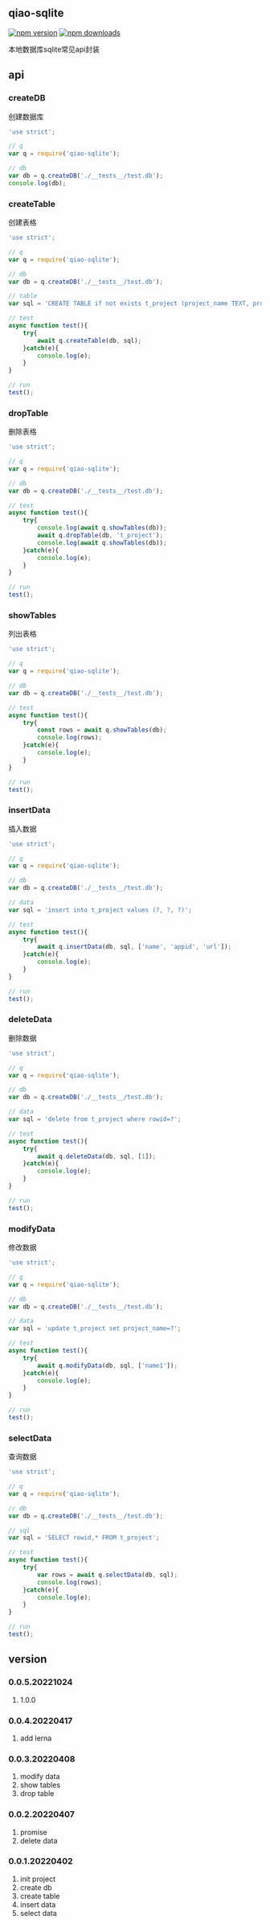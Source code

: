 ## qiao-sqlite
[![npm version](https://img.shields.io/npm/v/qiao-sqlite.svg?style=flat-square)](https://www.npmjs.org/package/qiao-sqlite)
[![npm downloads](https://img.shields.io/npm/dm/qiao-sqlite.svg?style=flat-square)](https://npm-stat.com/charts.html?package=qiao-sqlite)

本地数据库sqlite常见api封装

## api
### createDB

创建数据库

```javascript
'use strict';

// q
var q = require('qiao-sqlite');

// db
var db = q.createDB('./__tests__/test.db');
console.log(db);
```

### createTable

创建表格

```javascript
'use strict';

// q
var q = require('qiao-sqlite');

// db
var db = q.createDB('./__tests__/test.db');

// table
var sql = 'CREATE TABLE if not exists t_project (project_name TEXT, project_appid TEXT, project_icon_url TEXT)';

// test
async function test(){
    try{
        await q.createTable(db, sql);
    }catch(e){
        console.log(e);
    }
}

// run
test();
```

### dropTable

删除表格

```javascript
'use strict';

// q
var q = require('qiao-sqlite');

// db
var db = q.createDB('./__tests__/test.db');

// test
async function test(){
    try{
        console.log(await q.showTables(db));
        await q.dropTable(db, 't_project');
        console.log(await q.showTables(db));
    }catch(e){
        console.log(e);
    }
}

// run
test();
```

### showTables

列出表格

```javascript
'use strict';

// q
var q = require('qiao-sqlite');

// db
var db = q.createDB('./__tests__/test.db');

// test
async function test(){
    try{
        const rows = await q.showTables(db);
        console.log(rows);
    }catch(e){
        console.log(e);
    }
}

// run
test();
```

### insertData

插入数据

```javascript
'use strict';

// q
var q = require('qiao-sqlite');

// db
var db = q.createDB('./__tests__/test.db');

// data
var sql = 'insert into t_project values (?, ?, ?)';

// test
async function test(){
    try{
        await q.insertData(db, sql, ['name', 'appid', 'url']);
    }catch(e){
        console.log(e);
    }
}

// run
test();
```

### deleteData

删除数据

```javascript
'use strict';

// q
var q = require('qiao-sqlite');

// db
var db = q.createDB('./__tests__/test.db');

// data
var sql = 'delete from t_project where rowid=?';

// test
async function test(){
    try{
        await q.deleteData(db, sql, [1]);
    }catch(e){
        console.log(e);
    }
}

// run
test();
```

### modifyData

修改数据

```javascript
'use strict';

// q
var q = require('qiao-sqlite');

// db
var db = q.createDB('./__tests__/test.db');

// data
var sql = 'update t_project set project_name=?';

// test
async function test(){
    try{
        await q.modifyData(db, sql, ['name1']);
    }catch(e){
        console.log(e);
    }
}

// run
test();
```

### selectData

查询数据

```javascript
'use strict';

// q
var q = require('qiao-sqlite');

// db
var db = q.createDB('./__tests__/test.db');

// sql
var sql = 'SELECT rowid,* FROM t_project';

// test
async function test(){
    try{
        var rows = await q.selectData(db, sql);
        console.log(rows);
    }catch(e){
        console.log(e);
    }
}

// run
test();
```

## version
### 0.0.5.20221024
1. 1.0.0
   
### 0.0.4.20220417
1. add lerna

### 0.0.3.20220408
1. modify data
2. show tables
3. drop table

### 0.0.2.20220407
1. promise
2. delete data

### 0.0.1.20220402
1. init project
2. create db
3. create table
4. insert data
5. select data

